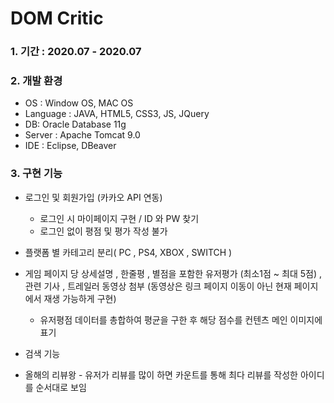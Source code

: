 # DOM Critic
### 1. 기간 : 2020.07 - 2020.07
### 2. **개발 환경**
- OS : Window OS, MAC OS
- Language : JAVA, HTML5, CSS3, JS, JQuery
- DB: Oracle Database 11g
- Server : Apache Tomcat 9.0
- IDE : Eclipse, DBeaver

### 3. 구현 기능 
* 로그인 및 회원가입 (카카오 API 연동)
   - 로그인 시 마이페이지 구현 / ID 와 PW 찾기
   - 로그인 없이 평점 및 평가 작성 불가

* 플랫폼 별 카테고리 분리( PC , PS4, XBOX , SWITCH )

* 게임 페이지 당 상세설명 , 한줄평 , 별점을 포함한 유저평가 (최소1점 ~ 최대 5점) , 
관련 기사 , 트레일러 동영상 첨부 (동영상은 링크 페이지 이동이 아닌 현재 페이지에서 재생 가능하게 구현)
   - 유저평점 데이터를 총합하여 평균을 구한 후 해당 점수를 컨텐츠 메인 이미지에 표기

* 검색 기능

* 올해의 리뷰왕  - 유저가 리뷰를 많이 하면 카운트를 통해 최다 리뷰를 작성한 아이디를 순서대로 보임

